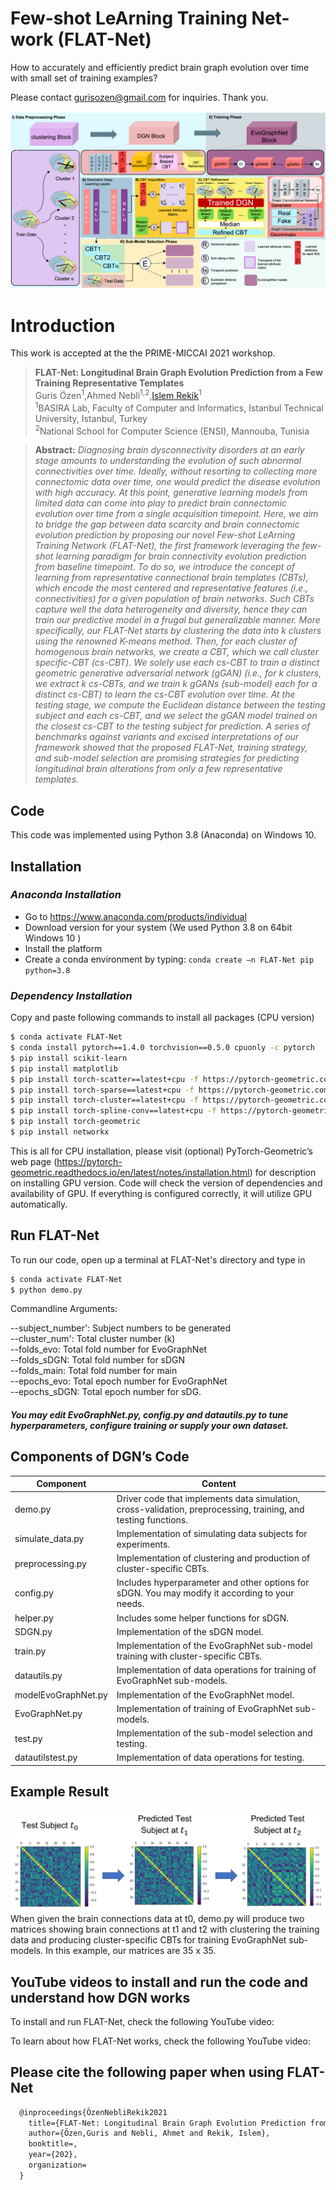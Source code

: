 # Few-shot LeArning Training Net-work (FLAT-Net)

How to accurately and efficiently predict brain graph evolution over time with small set of training examples?

Please contact gurisozen@gmail.com for inquiries. Thank you. 

![FLAT-Net pipeline](mainfigure.png)

# Introduction
This work is accepted at the the PRIME-MICCAI 2021 workshop.
> **FLAT-Net: Longitudinal Brain Graph Evolution Prediction from a Few Training Representative Templates**<br/>
> Guris Özen<sup>1</sup>,Ahmed Nebli<sup>1,2</sup>,[Islem Rekik](https://basira-lab.com/)<sup>1</sup><br/>
> <sup>1</sup>BASIRA Lab, Faculty of Computer and Informatics, Istanbul Technical University, Istanbul, Turkey<br/>
> <sup>2</sup>National School for Computer Science (ENSI), Mannouba, Tunisia<br/>

>
> **Abstract:** *Diagnosing brain dysconnectivity disorders at an early stage amounts to understanding the evolution of such abnormal connectivities over time. Ideally, without resorting to collecting more connectomic data over time, one would predict the disease evolution with high accuracy. At this point, generative learning models from limited data can come into play to predict brain connectomic evolution over time from a single acquisition timepoint. Here, we aim to bridge the gap between data scarcity and brain connectomic evolution prediction by proposing our novel Few-shot LeArning Training Network (FLAT-Net), the first framework leveraging the few-shot learning paradigm for brain connectivity evolution prediction from baseline timepoint. To do so, we introduce the concept of learning from representative connectional brain templates (CBTs), which encode the most centered and representative features (i.e., connectivities) for a given population of brain networks. Such CBTs capture well the data heterogeneity and diversity, hence they can train our predictive model in a frugal but generalizable manner. More specifically, our FLAT-Net starts by clustering the data into k clusters using the renowned K-means method. Then, for each cluster of homogenous brain networks, we create a CBT, which we call cluster specific-CBT (cs-CBT).  We solely use each cs-CBT to train a distinct geometric generative adversarial network (gGAN) (i.e., for k clusters, we extract k cs-CBTs, and we train k gGANs (sub-model) each for a distinct cs-CBT) to learn the cs-CBT evolution over time. At the testing stage, we compute the Euclidean distance between the testing subject and each cs-CBT, and we select the gGAN model trained on the closest cs-CBT to the testing subject for prediction. A series of benchmarks against variants and excised interpretations of our framework showed that the proposed FLAT-Net, training strategy, and sub-model selection are promising strategies for predicting longitudinal brain alterations from only a few representative templates.*


## Code
This code was implemented using Python 3.8 (Anaconda) on Windows 10.

## Installation
### *Anaconda Installation*
* Go to  https://www.anaconda.com/products/individual
* Download version for your system (We used Python 3.8  on 64bit Windows 10 )
* Install the platform
* Create a conda environment by typing:  ```conda create –n FLAT-Net pip python=3.8 ```

### *Dependency Installation*
Copy and paste following commands to install all packages (CPU version)
```sh
$ conda activate FLAT-Net
$ conda install pytorch==1.4.0 torchvision==0.5.0 cpuonly -c pytorch
$ pip install scikit-learn
$ pip install matplotlib
$ pip install torch-scatter==latest+cpu -f https://pytorch-geometric.com/whl/torch-1.4.0.html
$ pip install torch-sparse==latest+cpu -f https://pytorch-geometric.com/whl/torch-1.4.0.html
$ pip install torch-cluster==latest+cpu -f https://pytorch-geometric.com/whl/torch-1.4.0.html
$ pip install torch-spline-conv==latest+cpu -f https://pytorch-geometric.com/whl/torch-1.4.0.html
$ pip install torch-geometric
$ pip install networkx

```
This is all for CPU installation, please visit (optional) PyTorch-Geometric’s web page (https://pytorch-geometric.readthedocs.io/en/latest/notes/installation.html) for description on installing GPU version. Code will check the version of dependencies and availability of GPU. If everything is configured correctly, it will utilize GPU automatically.
 

## Run FLAT-Net
To run our code, open up a terminal at FLAT-Net's directory and type in
```sh
$ conda activate FLAT-Net 
$ python demo.py
```
Commandline Arguments:

--subject_number': Subject numbers to be generated  
--cluster_num': Total cluster number (k)  
--folds_evo: Total fold number for EvoGraphNet  
--folds_sDGN: Total fold number for sDGN  
--folds_main:  Total fold number for main  
--epochs_evo: Total epoch number for EvoGraphNet  
--epochs_sDGN: Total epoch number for sDG.    
#####  You may edit EvoGraphNet.py, config.py and datautils.py to tune hyperparameters, configure training or supply your own dataset.

## Components of DGN’s Code
| Component | Content |
| ------ | ------ |
| demo.py| Driver code that implements data simulation, cross-validation, preprocessing, training, and testing functions. |
| simulate_data.py | Implementation of simulating data subjects for experiments. |
| preprocessing.py | Implementation of clustering and production of cluster-specific CBTs. |
| config.py | Includes hyperparameter and other options for sDGN. You may modify it according to your needs. |
| helper.py| Includes some helper functions for sDGN. |
| SDGN.py | Implementation of the sDGN model. |
| train.py | Implementation of the EvoGraphNet sub-model training with cluster-specific CBTs. |
| datautils.py | Implementation of data operations for training of EvoGraphNet sub-models. |
| modelEvoGraphNet.py | Implementation of the EvoGraphNet model. |
| EvoGraphNet.py | Implementation of training of EvoGraphNet sub-models. |
| test.py | Implementation of the sub-model selection and testing. |
| datautilstest.py | Implementation of data operations for testing.|

  
## Example Result  
![Visualization](exampleresult.png)
When given the brain connections data at t0, demo.py will produce two matrices showing brain connections at t1 and t2 with clustering the training data and producing cluster-specific CBTs for training EvoGraphNet sub-models. In this example, our matrices are 35 x 35.

## YouTube videos to install and run the code and understand how DGN works

To install and run FLAT-Net, check the following YouTube video: 



To learn about how FLAT-Net works, check the following YouTube video: 


## Please cite the following paper when using FLAT-Net
```latex
  @inproceedings{ÖzenNebliRekik2021
    title={FLAT-Net: Longitudinal Brain Graph Evolution Prediction from a Few Training Representative Templates},
    author={Özen,Guris and Nebli, Ahmet and Rekik, Islem},
    booktitle=,
    year={202},
    organization=
  }
```
